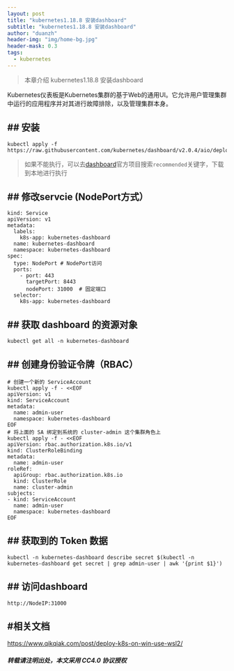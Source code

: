 ```yaml
---
layout: post
title: "kubernetes1.18.8 安装dashboard"
subtitle: "kubernetes1.18.8 安装dashboard"
author: "duanzh"
header-img: "img/home-bg.jpg"
header-mask: 0.3
tags:
  - kubernetes
---
```


>本章介绍 kubernetes1.18.8 安装dashboard

Kubernetes仪表板是Kubernetes集群的基于Web的通用UI。它允许用户管理集群中运行的应用程序并对其进行故障排除，以及管理集群本身。

## ## 安装
```
kubectl apply -f https://raw.githubusercontent.com/kubernetes/dashboard/v2.0.4/aio/deploy/recommended.yaml
```
>如果不能执行，可以去[dashboard](https://github.com/kubernetes/dashboard)官方项目搜索`recommended`关键字，下载到本地进行执行

## ## 修改servcie (NodePort方式）
```
kind: Service
apiVersion: v1
metadata:
  labels:
    k8s-app: kubernetes-dashboard
  name: kubernetes-dashboard
  namespace: kubernetes-dashboard
spec:
  type: NodePort # NodePort访问
  ports:
    - port: 443
      targetPort: 8443
      nodePort: 31000  # 固定端口
  selector:
    k8s-app: kubernetes-dashboard
```
## ## 获取 dashboard 的资源对象
```
kubectl get all -n kubernetes-dashboard
```

## ## 创建身份验证令牌（RBAC）
```
# 创建一个新的 ServiceAccount
kubectl apply -f - <<EOF
apiVersion: v1
kind: ServiceAccount
metadata:
  name: admin-user
  namespace: kubernetes-dashboard
EOF
# 将上面的 SA 绑定到系统的 cluster-admin 这个集群角色上
kubectl apply -f - <<EOF
apiVersion: rbac.authorization.k8s.io/v1
kind: ClusterRoleBinding
metadata:
  name: admin-user
roleRef:
  apiGroup: rbac.authorization.k8s.io
  kind: ClusterRole
  name: cluster-admin
subjects:
- kind: ServiceAccount
  name: admin-user
  namespace: kubernetes-dashboard
EOF
```
## ## 获取到的 Token 数据 
```
kubectl -n kubernetes-dashboard describe secret $(kubectl -n kubernetes-dashboard get secret | grep admin-user | awk '{print $1}')
```

## ## 访问dashboard 
```
http://NodeIP:31000
```

## #相关文档
https://www.qikqiak.com/post/deploy-k8s-on-win-use-wsl2/


##### 转载请注明出处，本文采用 CC4.0 协议授权
